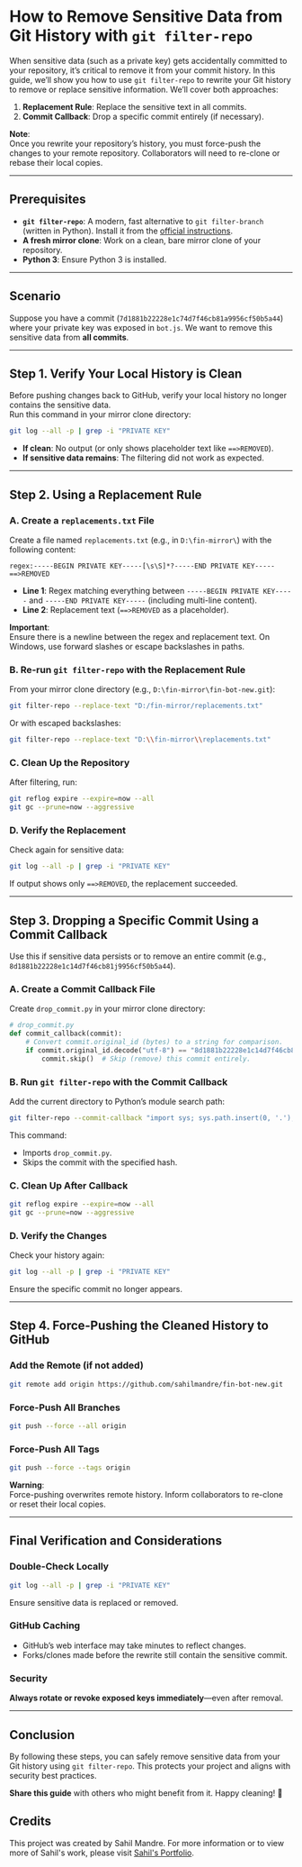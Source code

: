 # How to Remove Sensitive Data from Git History with `git filter-repo`

When sensitive data (such as a private key) gets accidentally committed to your repository, it’s critical to remove it from your commit history. In this guide, we’ll show you how to use `git filter-repo` to rewrite your Git history to remove or replace sensitive information. We’ll cover both approaches:

1. **Replacement Rule**: Replace the sensitive text in all commits.
2. **Commit Callback**: Drop a specific commit entirely (if necessary).

**Note**:  
Once you rewrite your repository’s history, you must force-push the changes to your remote repository. Collaborators will need to re-clone or rebase their local copies.

---

## Prerequisites

- **`git filter-repo`**: A modern, fast alternative to `git filter-branch` (written in Python). Install it from the [official instructions](https://github.com/newren/git-filter-repo).
- **A fresh mirror clone**: Work on a clean, bare mirror clone of your repository.
- **Python 3**: Ensure Python 3 is installed.

---

## Scenario

Suppose you have a commit (`7d1881b22228e1c74d7f46cb81a9956cf50b5a44`) where your private key was exposed in `bot.js`. We want to remove this sensitive data from **all commits**.

---

## Step 1. Verify Your Local History is Clean

Before pushing changes back to GitHub, verify your local history no longer contains the sensitive data.  
Run this command in your mirror clone directory:

```bash
git log --all -p | grep -i "PRIVATE KEY"
```

- **If clean**: No output (or only shows placeholder text like `==>REMOVED`).
- **If sensitive data remains**: The filtering did not work as expected.

---

## Step 2. Using a Replacement Rule

### A. Create a `replacements.txt` File

Create a file named `replacements.txt` (e.g., in `D:\fin-mirror\`) with the following content:

```vbnet
regex:-----BEGIN PRIVATE KEY-----[\s\S]*?-----END PRIVATE KEY-----
==>REMOVED
```

- **Line 1**: Regex matching everything between `-----BEGIN PRIVATE KEY-----` and `-----END PRIVATE KEY-----` (including multi-line content).
- **Line 2**: Replacement text (`==>REMOVED` as a placeholder).

**Important**:  
Ensure there is a newline between the regex and replacement text. On Windows, use forward slashes or escape backslashes in paths.

### B. Re-run `git filter-repo` with the Replacement Rule

From your mirror clone directory (e.g., `D:\fin-mirror\fin-bot-new.git`):

```bash
git filter-repo --replace-text "D:/fin-mirror/replacements.txt"
```

Or with escaped backslashes:

```bash
git filter-repo --replace-text "D:\\fin-mirror\\replacements.txt"
```

### C. Clean Up the Repository

After filtering, run:

```bash
git reflog expire --expire=now --all
git gc --prune=now --aggressive
```

### D. Verify the Replacement

Check again for sensitive data:

```bash
git log --all -p | grep -i "PRIVATE KEY"
```

If output shows only `==>REMOVED`, the replacement succeeded.

---

## Step 3. Dropping a Specific Commit Using a Commit Callback

Use this if sensitive data persists or to remove an entire commit (e.g., `8d1881b22228e1c14d7f46cb81j9956cf50b5a44`).

### A. Create a Commit Callback File

Create `drop_commit.py` in your mirror clone directory:

```python
# drop_commit.py
def commit_callback(commit):
    # Convert commit.original_id (bytes) to a string for comparison.
    if commit.original_id.decode("utf-8") == "8d1881b22228e1c14d7f46cb81j9956cf50b5a44":
        commit.skip()  # Skip (remove) this commit entirely.
```

### B. Run `git filter-repo` with the Commit Callback

Add the current directory to Python’s module search path:

```bash
git filter-repo --commit-callback "import sys; sys.path.insert(0, '.'); import drop_commit; drop_commit.commit_callback(commit)"
```

This command:
- Imports `drop_commit.py`.
- Skips the commit with the specified hash.

### C. Clean Up After Callback

```bash
git reflog expire --expire=now --all
git gc --prune=now --aggressive
```

### D. Verify the Changes

Check your history again:

```bash
git log --all -p | grep -i "PRIVATE KEY"
```

Ensure the specific commit no longer appears.

---

## Step 4. Force-Pushing the Cleaned History to GitHub

### Add the Remote (if not added)

```bash
git remote add origin https://github.com/sahilmandre/fin-bot-new.git
```

### Force-Push All Branches

```bash
git push --force --all origin
```

### Force-Push All Tags

```bash
git push --force --tags origin
```

**Warning**:  
Force-pushing overwrites remote history. Inform collaborators to re-clone or reset their local copies.

---

## Final Verification and Considerations

### Double-Check Locally

```bash
git log --all -p | grep -i "PRIVATE KEY"
```

Ensure sensitive data is replaced or removed.

### GitHub Caching

- GitHub’s web interface may take minutes to reflect changes.
- Forks/clones made before the rewrite still contain the sensitive commit.

### Security

**Always rotate or revoke exposed keys immediately**—even after removal.

---

## Conclusion

By following these steps, you can safely remove sensitive data from your Git history using `git filter-repo`. This protects your project and aligns with security best practices.

**Share this guide** with others who might benefit from it. Happy cleaning! 🚀

## Credits

This project was created by Sahil Mandre. For more information or to view more of Sahil's work, please visit [Sahil's Portfolio](https://portfolio-sahilmandre.vercel.app).



